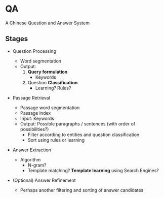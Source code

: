 # QA
A Chinese Question and Answer System

## Stages

- Question Processing
    - Word segmentation
    - Output:
        1. **Query formulation**
            - Keywords
        2. Question **Classification**
            - Learning? Rules?

- Passage Retrieval
    - Passage word segmentation
    - Passage index
    - Input: Keywords
    - Output: Possible paragraphs / sentences (with order of possibilities?)
        - Filter according to entities and question classification
        - Sort using rules or learning

- Answer Extraction
    - Algorithm
        - N-gram?
        - Template matching? **Template learning** using Search Engines?

- (Optional) Answer Refinement
    - Perhaps another filtering and sorting of answer candidates
